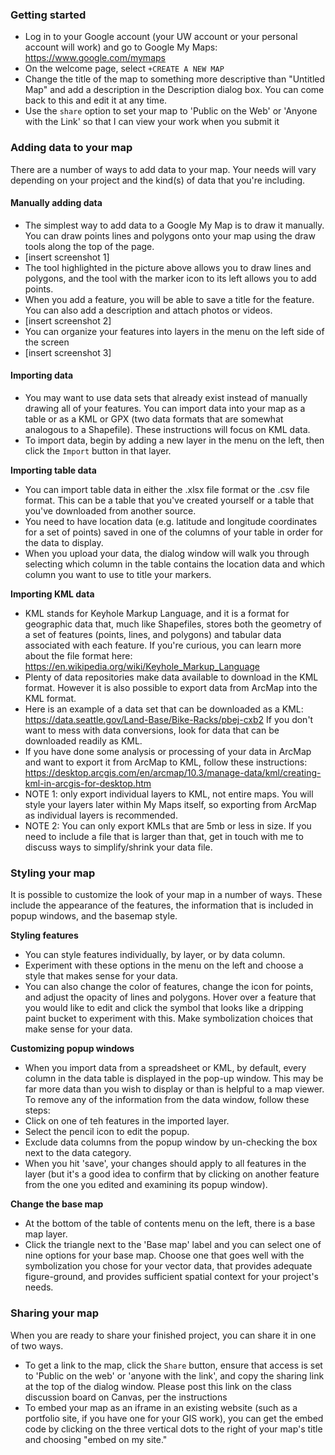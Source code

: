 ### Getting started

* Log in to your Google account (your UW account or your personal account will work) and go to Google My Maps: https://www.google.com/mymaps
* On the welcome page, select ```+CREATE A NEW MAP```
* Change the title of the map to something more descriptive than "Untitled Map" and add a description in the Description dialog box. You can come back to this and edit it at any time. 
* Use the ```share``` option to set your map to 'Public on the Web' or 'Anyone with the Link' so that I can view your work when you submit it

### Adding data to your map

There are a number of ways to add data to your map. Your needs will vary depending on your project and the kind(s) of data that you're including. 

#### Manually adding data

* The simplest way to add data to a Google My Map is to draw it manually. You can draw points lines and polygons onto your map using the draw tools along the top of the page. 
* [insert screenshot 1] 
* The tool highlighted in the picture above allows you to draw lines and polygons, and the tool with the marker icon to its left allows you to add points.
* When you add a feature, you will be able to save a title for the feature. You can also add a description and attach photos or videos. 
* [insert screenshot 2]
* You can organize your features into layers in the menu on the left side of the screen
* [insert screenshot 3]

#### Importing data 

* You may want to use data sets that already exist instead of manually drawing all of your features. You can import data into your map as a table or as a KML or GPX (two data formats that are somewhat analogous to a Shapefile). These instructions will focus on KML data. 
* To import data, begin by adding a new layer in the menu on the left, then click the ```Import``` button in that layer. 

**Importing table data**

* You can import table data in either the .xlsx file format or the .csv file format. This can be a table that you've created yourself or a table that you've downloaded from another source. 
* You need to have location data (e.g. latitude and longitude coordinates for a set of points) saved in one of the columns of your table in order for the data to display.
* When you upload your data, the dialog window will walk you through selecting which column in the table contains the location data and which column you want to use to title your markers. 

**Importing KML data**

* KML stands for Keyhole Markup Language, and it is a format for geographic data that, much like Shapefiles, stores both the geometry of a set of features (points, lines, and polygons) and tabular data associated with each feature. If you're curious, you can learn more about the file format here: https://en.wikipedia.org/wiki/Keyhole_Markup_Language
* Plenty of data repositories make data available to download in the KML format. However it is also possible to export data from ArcMap into the KML format. 
* Here is an example of a data set that can be downloaded as a KML: https://data.seattle.gov/Land-Base/Bike-Racks/pbej-cxb2 If you don't want to mess with data conversions, look for data that can be downloaded readily as KML.
* If you have done some analysis or processing of your data in ArcMap and want to export it from ArcMap to KML, follow these instructions: https://desktop.arcgis.com/en/arcmap/10.3/manage-data/kml/creating-kml-in-arcgis-for-desktop.htm
* NOTE 1: only export individual layers to KML, not entire maps. You will style your layers later within My Maps itself, so exporting from ArcMap as individual layers is recommended. 
* NOTE 2: You can only export KMLs that are 5mb or less in size. If you need to include a file that is larger than that, get in touch with me to discuss ways to simplify/shrink your data file. 

### Styling your map

It is possible to customize the look of your map in a number of ways. These include the appearance of the features, the information that is included in popup windows, and the basemap style. 

**Styling features**

* You can style features individually, by layer, or by data column. 
* Experiment with these options in the menu on the left and choose a style that makes sense for your data. 
* You can also change the color of features, change the icon for points, and adjust the opacity of lines and polygons. Hover over a feature that you would like to edit and click the symbol that looks like a dripping paint bucket to experiment with this. Make symbolization choices that make sense for your data. 

**Customizing popup windows**

* When you import data from a spreadsheet or KML, by default, every column in the data table is displayed in the pop-up window. This may be far more data than you wish to display or than is helpful to a map viewer. To remove any of the information from the data window, follow these steps: 
* Click on one of teh features in the imported layer. 
* Select the pencil icon to edit the popup. 
* Exclude data columns from the popup window by un-checking the box next to the data category. 
* When you hit 'save', your changes should apply to all features in the layer (but it's a good idea to confirm that by clicking on another feature from the one you edited and examining its popup window).

**Change the base map**

* At the bottom of the table of contents menu on the left, there is a base map layer. 
* Click the triangle next to the 'Base map' label and you can select one of nine options for your base map. Choose one that goes well with the symbolization you chose for your vector data, that provides adequate figure-ground, and provides sufficient spatial context for your project's needs. 

### Sharing your map

When you are ready to share your finished project, you can share it in one of two ways. 

* To get a link to the map, click the ```Share``` button, ensure that access is set to 'Public on the web' or 'anyone with the link', and copy the sharing link at the top of the dialog window. Please post this link on the class discussion board on Canvas, per the instructions 
* To embed your map as an iframe in an existing website (such as a portfolio site, if you have one for your GIS work), you can get the embed code by clicking on the three vertical dots to the right of your map's title and choosing "embed on my site."


